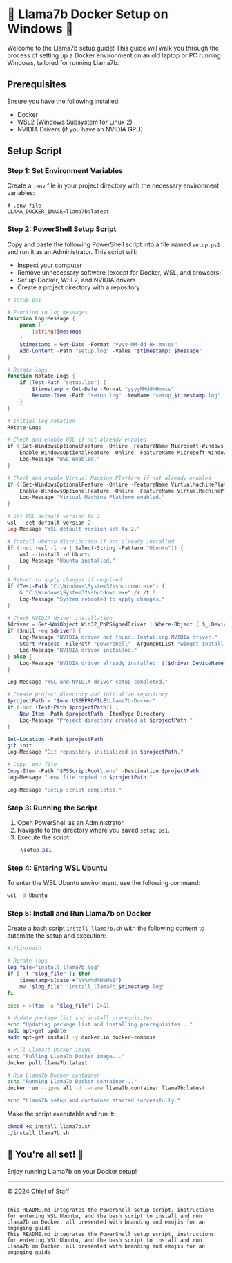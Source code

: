 
# 🎉 Llama7b Docker Setup on Windows 🎉

Welcome to the Llama7b setup guide! This guide will walk you through the process of setting up a Docker environment on an old laptop or PC running Windows, tailored for running Llama7b. 

## Prerequisites
Ensure you have the following installed:
- Docker
- WSL2 (Windows Subsystem for Linux 2)
- NVIDIA Drivers (if you have an NVIDIA GPU)

## Setup Script

### Step 1: Set Environment Variables

Create a `.env` file in your project directory with the necessary environment variables:

```env
# .env file
LLAMA_DOCKER_IMAGE=llama7b:latest
```

### Step 2: PowerShell Setup Script

Copy and paste the following PowerShell script into a file named `setup.ps1` and run it as an Administrator. This script will:
- Inspect your computer
- Remove unnecessary software (except for Docker, WSL, and browsers)
- Set up Docker, WSL2, and NVIDIA drivers
- Create a project directory with a repository

```powershell
# setup.ps1

# Function to log messages
function Log-Message {
    param (
        [string]$message
    )
    $timestamp = Get-Date -Format "yyyy-MM-dd HH:mm:ss"
    Add-Content -Path "setup.log" -Value "$timestamp: $message"
}

# Rotate logs
function Rotate-Logs {
    if (Test-Path "setup.log") {
        $timestamp = Get-Date -Format "yyyyMMddHHmmss"
        Rename-Item -Path "setup.log" -NewName "setup_$timestamp.log"
    }
}

# Initial log rotation
Rotate-Logs

# Check and enable WSL if not already enabled
if ((Get-WindowsOptionalFeature -Online -FeatureName Microsoft-Windows-Subsystem-Linux).State -ne "Enabled") {
    Enable-WindowsOptionalFeature -Online -FeatureName Microsoft-Windows-Subsystem-Linux -NoRestart
    Log-Message "WSL enabled."
}

# Check and enable Virtual Machine Platform if not already enabled
if ((Get-WindowsOptionalFeature -Online -FeatureName VirtualMachinePlatform).State -ne "Enabled") {
    Enable-WindowsOptionalFeature -Online -FeatureName VirtualMachinePlatform -NoRestart
    Log-Message "Virtual Machine Platform enabled."
}

# Set WSL default version to 2
wsl --set-default-version 2
Log-Message "WSL default version set to 2."

# Install Ubuntu distribution if not already installed
if (-not (wsl -l -v | Select-String -Pattern "Ubuntu")) {
    wsl --install -d Ubuntu
    Log-Message "Ubuntu installed."
}

# Reboot to apply changes if required
if (Test-Path "C:\Windows\System32\shutdown.exe") {
    & "C:\Windows\System32\shutdown.exe" /r /t 0
    Log-Message "System rebooted to apply changes."
}

# Check NVIDIA driver installation
$driver = Get-WmiObject Win32_PnPSignedDriver | Where-Object { $_.DeviceClass -eq 'Display' -and $_.DeviceName -like '*NVIDIA*' }
if ($null -eq $driver) {
    Log-Message "NVIDIA driver not found. Installing NVIDIA driver."
    Start-Process -FilePath "powershell" -ArgumentList "winget install --id NVIDIA.NVIDIAControlPanel" -Wait
    Log-Message "NVIDIA driver installed."
} else {
    Log-Message "NVIDIA driver already installed: $($driver.DeviceName)"
}

Log-Message "WSL and NVIDIA driver setup completed."

# Create project directory and initialize repository
$projectPath = "$env:USERPROFILE\Llama7b-Docker"
if (-not (Test-Path $projectPath)) {
    New-Item -Path $projectPath -ItemType Directory
    Log-Message "Project directory created at $projectPath."
}

Set-Location -Path $projectPath
git init
Log-Message "Git repository initialized in $projectPath."

# Copy .env file
Copy-Item -Path "$PSScriptRoot\.env" -Destination $projectPath
Log-Message ".env file copied to $projectPath."

Log-Message "Setup script completed."
```

### Step 3: Running the Script

1. Open PowerShell as an Administrator.
2. Navigate to the directory where you saved `setup.ps1`.
3. Execute the script:
    ```powershell
    .\setup.ps1
    ```

### Step 4: Entering WSL Ubuntu

To enter the WSL Ubuntu environment, use the following command:
```sh
wsl -d Ubuntu
```

### Step 5: Install and Run Llama7b on Docker

Create a bash script `install_llama7b.sh` with the following content to automate the setup and execution:

```bash
#!/bin/bash

# Rotate logs
log_file="install_llama7b.log"
if [ -f "$log_file" ]; then
    timestamp=$(date +"%Y%m%d%H%M%S")
    mv "$log_file" "install_llama7b_$timestamp.log"
fi

exec > >(tee -a "$log_file") 2>&1

# Update package list and install prerequisites
echo "Updating package list and installing prerequisites..."
sudo apt-get update
sudo apt-get install -y docker.io docker-compose

# Pull Llama7b Docker image
echo "Pulling Llama7b Docker image..."
docker pull llama7b:latest

# Run Llama7b Docker container
echo "Running Llama7b Docker container..."
docker run --gpus all -d --name llama7b_container llama7b:latest

echo "Llama7b setup and container started successfully."
```

Make the script executable and run it:
```sh
chmod +x install_llama7b.sh
./install_llama7b.sh
```

## 🚀 You're all set! 🚀

Enjoy running Llama7b on your Docker setup!

---

© 2024 Chief of Staff
```

This README.md integrates the PowerShell setup script, instructions for entering WSL Ubuntu, and the bash script to install and run Llama7b on Docker, all presented with branding and emojis for an engaging guide.
This README.md integrates the PowerShell setup script, instructions for entering WSL Ubuntu, and the bash script to install and run Llama7b on Docker, all presented with branding and emojis for an engaging guide.